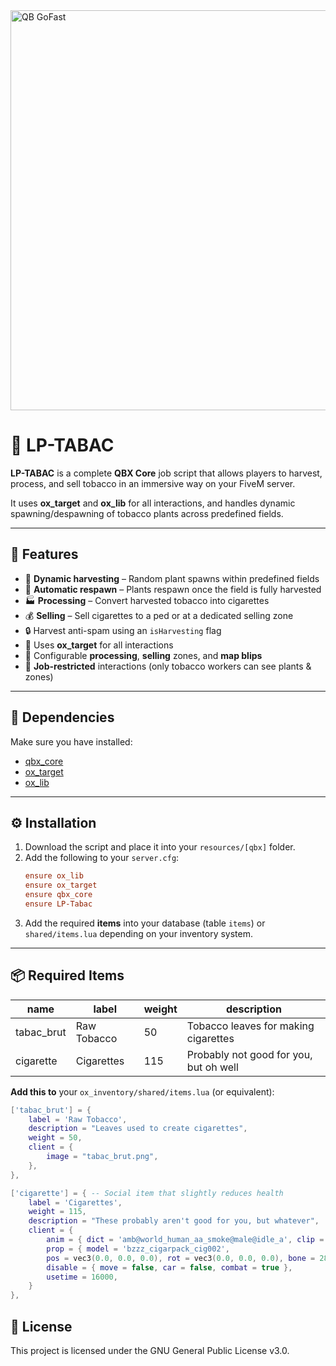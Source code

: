 <img width="1280" height="640" alt="QB GoFast" src="https://github.com/user-attachments/assets/843536c3-0e7d-472b-966e-dde715092258" />


# 🌿 LP-TABAC

**LP-TABAC** is a complete **QBX Core** job script that allows players to harvest, process, and sell tobacco in an immersive way on your FiveM server.  

It uses **ox_target** and **ox_lib** for all interactions, and handles dynamic spawning/despawning of tobacco plants across predefined fields.

---

## 📌 Features

- 🌱 **Dynamic harvesting** – Random plant spawns within predefined fields  
- 🔄 **Automatic respawn** – Plants respawn once the field is fully harvested  
- 🏭 **Processing** – Convert harvested tobacco into cigarettes  
- 💰 **Selling** – Sell cigarettes to a ped or at a dedicated selling zone  
- 🔒 Harvest anti-spam using an `isHarvesting` flag  
- 🎯 Uses **ox_target** for all interactions  
- 📍 Configurable **processing**, **selling** zones, and **map blips**  
- 👷 **Job-restricted** interactions (only tobacco workers can see plants & zones)  

---

## 📂 Dependencies

Make sure you have installed:

- [qbx_core](https://github.com/Qbox-project/qbx_core)  
- [ox_target](https://github.com/overextended/ox_target)  
- [ox_lib](https://github.com/overextended/ox_lib)  

---

## ⚙️ Installation

1. Download the script and place it into your `resources/[qbx]` folder.  
2. Add the following to your `server.cfg`:  
    ```cfg
    ensure ox_lib
    ensure ox_target
    ensure qbx_core
    ensure LP-Tabac
    ```
3. Add the required **items** into your database (table `items`) or `shared/items.lua` depending on your inventory system.  

---

## 📦 Required Items

| name         | label         | weight | description                          |
|--------------|--------------|--------|--------------------------------------|
| tabac_brut   | Raw Tobacco   | 50     | Tobacco leaves for making cigarettes |
| cigarette    | Cigarettes    | 115    | Probably not good for you, but oh well |

**Add this to** your `ox_inventory/shared/items.lua` (or equivalent):

```lua
['tabac_brut'] = {
    label = 'Raw Tobacco',
    description = "Leaves used to create cigarettes",
    weight = 50,
    client = {
        image = "tabac_brut.png",
    },
},

['cigarette'] = { -- Social item that slightly reduces health
    label = 'Cigarettes',
    weight = 115,
    description = "These probably aren't good for you, but whatever",
    client = {
        anim = { dict = 'amb@world_human_aa_smoke@male@idle_a', clip = 'idle_c', flag = 49 },
        prop = { model = 'bzzz_cigarpack_cig002', 
        pos = vec3(0.0, 0.0, 0.0), rot = vec3(0.0, 0.0, 0.0), bone = 28422 },
        disable = { move = false, car = false, combat = true },
        usetime = 16000,
    }
},
 ```
## 📜 License
This project is licensed under the  GNU General Public License v3.0.
